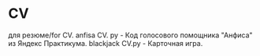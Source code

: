 # CV
для резюме/for CV.
anfisa CV. py - Код голосового помощника "Анфиса" из Яндекс Практикума.
blackjack CV.py - Карточная игра.
